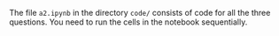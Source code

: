 The file `a2.ipynb` in the directory `code/` consists of code for all the three questions. You need to run the cells in the notebook sequentially.

